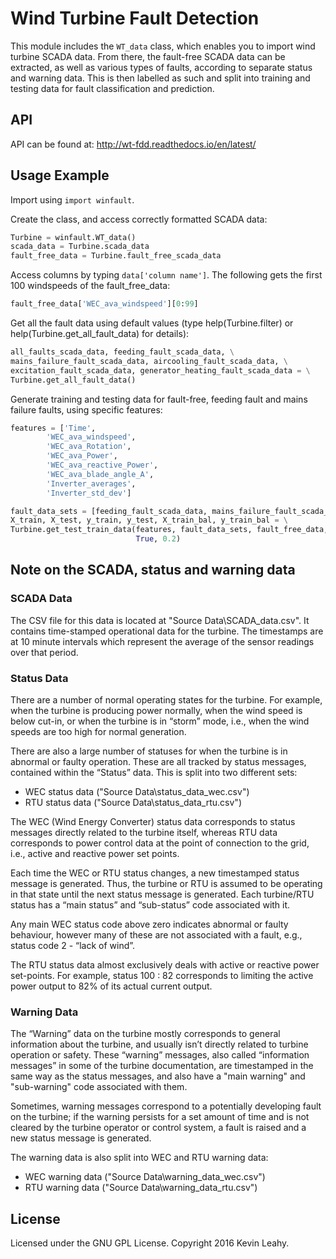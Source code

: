 # Wind Turbine Fault Detection

This module includes the `WT_data` class, which enables you to import wind
turbine SCADA data. From there, the fault-free SCADA data can be extracted, as
well as various types of faults, according to separate status and warning data.
This is then labelled as such and split into training and testing data for fault
classification and prediction.

## API
API can be found at: http://wt-fdd.readthedocs.io/en/latest/

## Usage Example

Import using ``import winfault``.

Create the class, and access correctly formatted SCADA data:

```python
Turbine = winfault.WT_data()
scada_data = Turbine.scada_data
fault_free_data = Turbine.fault_free_scada_data
```

Access columns by typing ``data['column name']``. The following gets the first 100 windspeeds of the fault_free_data:

```python
fault_free_data['WEC_ava_windspeed'][0:99]
```

Get all the fault data using default values (type help(Turbine.filter) or help(Turbine.get_all_fault_data) for details):

```python
all_faults_scada_data, feeding_fault_scada_data, \
mains_failure_fault_scada_data, aircooling_fault_scada_data, \
excitation_fault_scada_data, generator_heating_fault_scada_data = \
Turbine.get_all_fault_data()
```

Generate training and testing data for fault-free, feeding fault and mains failure faults, using specific features:

```python
features = ['Time',
        'WEC_ava_windspeed',
        'WEC_ava_Rotation',
        'WEC_ava_Power',
        'WEC_ava_reactive_Power',
        'WEC_ava_blade_angle_A',
        'Inverter_averages',
        'Inverter_std_dev']

fault_data_sets = [feeding_fault_scada_data, mains_failure_fault_scada_data]
X_train, X_test, y_train, y_test, X_train_bal, y_train_bal = \
Turbine.get_test_train_data(features, fault_data_sets, fault_free_data,
                            True, 0.2)
```

## Note on the SCADA, status and warning data

### SCADA Data

The CSV file for this data is located at "Source Data\\SCADA_data.csv". It
contains time-stamped operational data for the turbine. The timestamps are at 10
minute intervals which represent the average of the sensor readings over that
period.

### Status Data

There are a number of normal operating states for the turbine. For example, when
the turbine is producing power normally, when the wind speed is below cut-in, or when the turbine is in “storm” mode, i.e., when the wind speeds are too high for normal generation.

There are also a large number of statuses for when the turbine is in abnormal or
faulty operation. These are all tracked by status messages, contained within the “Status”
data. This is split into two different sets:

* WEC status data ("Source Data\\status_data_wec.csv")
* RTU status data ("Source Data\\status_data_rtu.csv")

The WEC (Wind Energy Converter) status data corresponds to status messages directly
related to the turbine itself, whereas RTU data corresponds to power control data
at the point of connection to the grid, i.e., active and reactive power set points.

Each time the WEC or RTU status changes, a new timestamped status message is generated.
Thus, the turbine or RTU is assumed to be operating in that state until the next status
message is generated. Each turbine/RTU status has a “main status” and “sub-status” code
associated with it. 

Any main WEC status code above zero indicates abnormal or faulty behaviour, however
many of these are not associated with a fault, e.g., status code 2 - “lack of wind”.

The RTU status data almost exclusively deals with active or reactive power set-points. For example, status 100 : 82 corresponds to limiting the active power output to 82% of
its actual current output.

### Warning Data
The “Warning” data on the turbine mostly corresponds to general information about
the turbine, and usually isn’t directly related to turbine operation or safety.
These “warning” messages, also called “information messages” in some of the turbine documentation, are timestamped in the same way as the status messages, and also
have a "main warning" and "sub-warning" code associated with them.

Sometimes, warning messages correspond to a potentially developing fault on the
turbine; if the warning persists for a set amount of time and is not cleared by
the turbine operator or control system, a fault is raised and a new status message
is generated.

The warning data is also split into WEC and RTU warning data:

* WEC warning data ("Source Data\\warning_data_wec.csv")
* RTU warning data ("Source Data\\warning_data_rtu.csv")


## License
Licensed under the GNU GPL License.
Copyright 2016 Kevin Leahy.